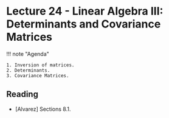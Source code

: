 # Lecture 24 - Linear Algebra III: Determinants and Covariance Matrices

!!! note "Agenda"

    1. Inversion of matrices.
    2. Determinants.
    3. Covariance Matrices.
    
## Reading

* [Alvarez] Sections 8.1.

